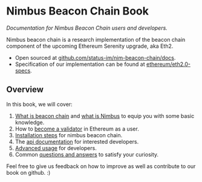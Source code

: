 # Nimbus Beacon Chain Book

_Documentation for Nimbus Beacon Chain users and developers._

Nimbus beacon chain is a research implementation of the beacon chain component of the upcoming Ethereum Serenity upgrade, aka Eth2.

- Open sourced at [github.com/status-im/nim-beacon-chain/docs](github.com/status-im/nim-beacon-chain/docs).
- Specification of our implementation can be found at [ethereum/eth2.0-specs](https://github.com/ethereum/eth2.0-specs/tree/v0.11.1#phase-0).

## Overview

In this book, we will cover:

1. [What is beacon chain](./beacon-chain.md) and [what is Nimbus](./nimbus.md) to equip you with some basic knowledge.
2. How to [become a validator](./validator.md) in Ethereum as a user.
3. [Installation steps](./install.md) for nimbus beacon chain.
4. The [api documentation](./api.md) for interested developers.
5. [Advanced usage](./advanced.md) for developers.
6. Common [questions and answers](./faq.md) to satisfy your curiosity.

Feel free to give us feedback on how to improve as well as contribute to our book on github. :)
